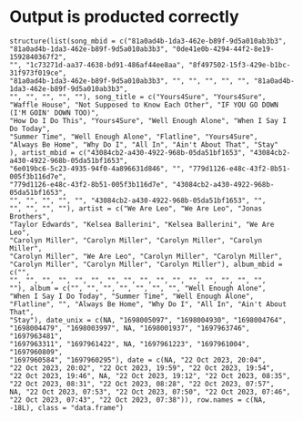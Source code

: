 # Output is producted correctly

    structure(list(song_mbid = c("81a0ad4b-1da3-462e-b89f-9d5a010ab3b3", 
    "81a0ad4b-1da3-462e-b89f-9d5a010ab3b3", "0de41e0b-4294-44f2-8e19-1592840367f2", 
    "", "1c73271d-aa37-4638-bd91-486af44ee8aa", "8f497502-15f3-429e-b1bc-31f973f019ce", 
    "81a0ad4b-1da3-462e-b89f-9d5a010ab3b3", "", "", "", "", "", "81a0ad4b-1da3-462e-b89f-9d5a010ab3b3", 
    "", "", "", "", ""), song_title = c("Yours4Sure", "Yours4Sure", 
    "Waffle House", "Not Supposed to Know Each Other", "IF YOU GO DOWN (I'M GOIN' DOWN TOO)", 
    "How Do I Do This", "Yours4Sure", "Well Enough Alone", "When I Say I Do Today", 
    "Summer Time", "Well Enough Alone", "Flatline", "Yours4Sure", 
    "Always Be Home", "Why Do I", "All In", "Ain't About That", "Stay"
    ), artist_mbid = c("43084cb2-a430-4922-968b-05da51bf1653", "43084cb2-a430-4922-968b-05da51bf1653", 
    "6e019bc6-5c23-4935-94f0-4a896631d846", "", "779d1126-e48c-43f2-8b51-005f3b116d7e", 
    "779d1126-e48c-43f2-8b51-005f3b116d7e", "43084cb2-a430-4922-968b-05da51bf1653", 
    "", "", "", "", "", "43084cb2-a430-4922-968b-05da51bf1653", "", 
    "", "", "", ""), artist = c("We Are Leo", "We Are Leo", "Jonas Brothers", 
    "Taylor Edwards", "Kelsea Ballerini", "Kelsea Ballerini", "We Are Leo", 
    "Carolyn Miller", "Carolyn Miller", "Carolyn Miller", "Carolyn Miller", 
    "Carolyn Miller", "We Are Leo", "Carolyn Miller", "Carolyn Miller", 
    "Carolyn Miller", "Carolyn Miller", "Carolyn Miller"), album_mbid = c("", 
    "", "", "", "", "", "", "", "", "", "", "", "", "", "", "", "", 
    ""), album = c("", "", "", "", "", "", "", "Well Enough Alone", 
    "When I Say I Do Today", "Summer Time", "Well Enough Alone", 
    "Flatline", "", "Always Be Home", "Why Do I", "All In", "Ain't About That", 
    "Stay"), date_unix = c(NA, "1698005097", "1698004930", "1698004764", 
    "1698004479", "1698003997", NA, "1698001937", "1697963746", "1697963481", 
    "1697963311", "1697961422", NA, "1697961223", "1697961004", "1697960809", 
    "1697960584", "1697960295"), date = c(NA, "22 Oct 2023, 20:04", 
    "22 Oct 2023, 20:02", "22 Oct 2023, 19:59", "22 Oct 2023, 19:54", 
    "22 Oct 2023, 19:46", NA, "22 Oct 2023, 19:12", "22 Oct 2023, 08:35", 
    "22 Oct 2023, 08:31", "22 Oct 2023, 08:28", "22 Oct 2023, 07:57", 
    NA, "22 Oct 2023, 07:53", "22 Oct 2023, 07:50", "22 Oct 2023, 07:46", 
    "22 Oct 2023, 07:43", "22 Oct 2023, 07:38")), row.names = c(NA, 
    -18L), class = "data.frame")

